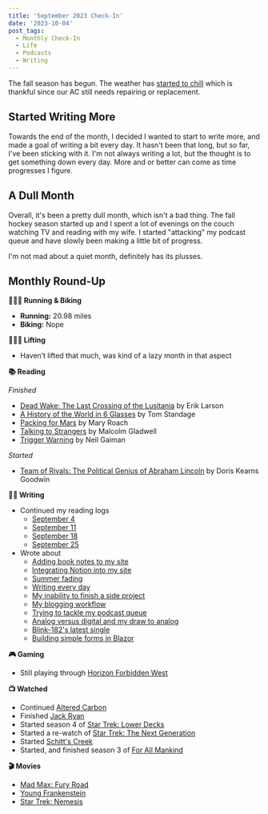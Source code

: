 ```yaml
---
title: 'September 2023 Check-In'
date: '2023-10-04'
post_tags:
  - Monthly Check-In
  - Life
  - Podcasts
  - Writing
---
```


The fall season has begun. The weather has [started to chill](https://kpwags.com/posts/2023/09/16/summer-is-fading) which is thankful since our AC still needs repairing or replacement.
<!-- excerpt -->

## Started Writing More

Towards the end of the month, I decided I wanted to start to write more, and made a goal of writing a bit every day. It hasn't been that long, but so far, I've been sticking with it. I'm not always writing a lot, but the thought is to get something down every day. More and or better can come as time progresses I figure.

## A Dull Month

Overall, it's been a pretty dull month, which isn't a bad thing. The fall hockey season started up and I spent a lot of evenings on the couch watching TV and reading with my wife. I started "attacking" my podcast queue and have slowly been making a little bit of progress.

I'm not mad about a quiet month, definitely has its plusses.

## Monthly Round-Up

**🏃🏼‍♂️ Running & Biking**

- **Running:** 20.98 miles
- **Biking:** Nope

**🏋🏼‍♂️ Lifting**

- Haven’t lifted that much, was kind of a lazy month in that aspect

**📚 Reading**

*Finished*
- [Dead Wake: The Last Crossing of the Lusitania](https://bookshop.org/p/books/dead-wake-the-last-crossing-of-the-lusitania-erik-larson/7296476?ean=9780307408877) by Erik Larson
- [A History of the World in 6 Glasses](https://bookshop.org/p/books/a-history-of-the-world-in-6-glasses-tom-standage/16634565?ean=9780802715524) by Tom Standage
- [Packing for Mars](https://bookshop.org/p/books/packing-for-mars-the-curious-science-of-life-in-the-void-mary-roach/1517059?ean=9781324036050) by Mary Roach
- [Talking to Strangers](https://bookshop.org/p/books/talking-to-strangers-what-we-should-know-about-the-people-we-don-t-know-malcolm-gladwell/16344994?ean=9780316299220) by Malcolm Gladwell
- [Trigger Warning](https://bookshop.org/p/books/trigger-warning-short-fictions-and-disturbances-neil-gaiman/15543280?ean=9780063075764) by Neil Gaiman

*Started*
- [Team of Rivals: The Political Genius of Abraham Lincoln](https://bookshop.org/books/team-of-rivals-the-political-genius-of-abraham-lincoln/9780743270755) by Doris Kearns Goodwin

**✍🏻 Writing**

- Continued my reading logs
	- [September 4](https://kpwags.com/reading-log/42)
	- [September 11](https://kpwags.com/reading-log/43)
	- [September 18](https://kpwags.com/reading-log/44)
	- [September 25](https://kpwags.com/reading-log/45)
- Wrote about
	- [Adding book notes to my site](https://kpwags.com/posts/2023/09/06/added-book-notes)
	- [Integrating Notion into my site](https://kpwags.com/posts/2023/09/08/integrating-notion-into-my-site)
	- [Summer fading](https://kpwags.com/posts/2023/09/16/summer-is-fading)
	- [Writing every day](https://kpwags.com/posts/2023/09/22/writing-everyday)
	- [My inability to finish a side project](https://kpwags.com/posts/2023/09/23/the-strange-inability-to-finish-a-project)
	- [My blogging workflow](https://kpwags.com/posts/2023/09/25/my-blogging-workflow)
	- [Trying to tackle my podcast queue](https://kpwags.com/posts/2023/09/27/tackling-my-podcast-queue)
	- [Analog versus digital and my draw to analog](https://kpwags.com/posts/2023/09/28/analog-versus-digital)
	- [Blink-182's latest single](https://kpwags.com/posts/2023/09/29/one-more-time-by-blink-182)
	- [Building simple forms in Blazor](https://kpwags.com/posts/2023/09/29/digging-into-blazor-forms)

**🎮 Gaming**

- Still playing through [Horizon Forbidden West](https://www.playstation.com/en-us/games/horizon-forbidden-west/)

**📺 Watched**

- Continued [Altered Carbon](https://www.imdb.com/title/tt2261227/)
- Finished [Jack Ryan](https://www.imdb.com/title/tt5057054/)
- Started season 4 of [Star Trek: Lower Decks](https://www.imdb.com/title/tt9184820/)
- Started a re-watch of [Star Trek: The Next Generation](https://www.imdb.com/title/tt0092455/)
- Started [Schitt's Creek](https://www.imdb.com/title/tt3526078/)
- Started, and finished season 3 of [For All Mankind](https://www.imdb.com/title/tt7772588/)

**🎬 Movies**

- [Mad Max: Fury Road](https://www.imdb.com/title/tt1392190/)
- [Young Frankenstein](https://www.imdb.com/title/tt0072431/)
- [Star Trek: Nemesis](https://www.imdb.com/title/tt0253754/)
